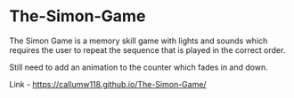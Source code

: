 # The-Simon-Game

The Simon Game is a memory skill game with lights and sounds which requires the user to repeat the sequence that is played in the
correct order.

Still need to add an animation to the counter which fades in and down.

Link - https://callumw118.github.io/The-Simon-Game/

